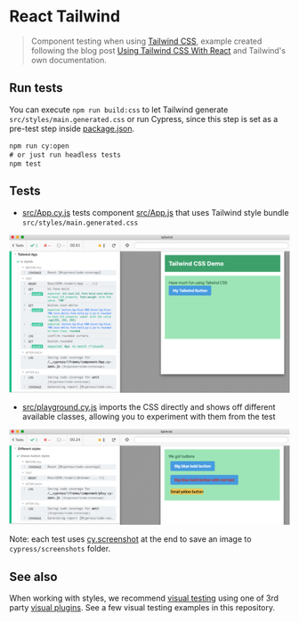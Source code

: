 # React Tailwind

> Component testing when using [Tailwind CSS](https://tailwindcss.com/), example created following the blog post [Using Tailwind CSS With React](https://medium.com/codingthesmartway-com-blog/using-tailwind-css-with-react-ced163d0e9e9) and Tailwind's own documentation.

## Run tests

You can execute `npm run build:css` to let Tailwind generate `src/styles/main.generated.css` or run Cypress, since this step is set as a pre-test step inside [package.json](package.json).

```shell
npm run cy:open
# or just run headless tests
npm test
```

## Tests

- [src/App.cy.js](src/App.cy.js) tests component [src/App.js](src/App.js) that uses Tailwind style bundle `src/styles/main.generated.css`

![Tailwind test](./images/tailwind.png)

- [src/playground.cy.js](src/playground.cy.js) imports the CSS directly and shows off different available classes, allowing you to experiment with them from the test

![Playground](images/playground.png)

Note: each test uses [cy.screenshot](https://on.cypress.io/screenshot) at the end to save an image to `cypress/screenshots` folder.

## See also

When working with styles, we recommend [visual testing](https://on.cypress.io/visual-testing) using one of 3rd party [visual plugins](https://on.cypress.io/plugins#visual-testing). See a few visual testing examples in this repository.
